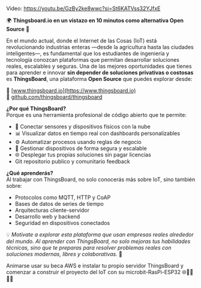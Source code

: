 
# 
Video: https://youtu.be/GzBy2ke8wwc?si=St6KATVss32YJfxE

🌍 **Thingsboard.io en un vistazo en 10 minutos como alternativa Open Source** 🚀

En el mundo actual, donde el Internet de las Cosas (IoT) está revolucionando industrias enteras —desde la agricultura hasta las ciudades inteligentes—, es fundamental que los estudiantes de ingeniería y tecnología conozcan plataformas que permitan desarrollar soluciones reales, escalables y seguras. Una de las mejores oportunidades que tienes para aprender e innovar **sin depender de soluciones privativas o costosas** es **ThingsBoard**, una plataforma **Open Source** que puedes explorar desde:

🔗 [www.thingsboard.io](https://www.thingsboard.io)  
🔧 [github.com/thingsboard/thingsboard](https://github.com/thingsboard/thingsboard)

**¿Por qué ThingsBoard?**  
Porque es una herramienta profesional de código abierto que te permite:

- 📶 Conectar sensores y dispositivos físicos con la nube  
- 📊 Visualizar datos en tiempo real con dashboards personalizables  
- ⚙️ Automatizar procesos usando reglas de negocio  
- 🔐 Gestionar dispositivos de forma segura y escalable  
- 🌐 Desplegar tus propias soluciones sin pagar licencias
- Git repositorio publico y comunitario feedback

**¿Qué aprenderás?**  
Al trabajar con ThingsBoard, no solo conocerás más sobre IoT, sino también sobre:

- Protocolos como MQTT, HTTP y CoAP  
- Bases de datos de series de tiempo  
- Arquitecturas cliente-servidor  
- Desarrollo web y backend  
- Seguridad en dispositivos conectados

💡 *Motívate a explorar esta plataforma que usan empresas reales alrededor del mundo. Al aprender con ThingsBoard, no solo mejoras tus habilidades técnicas, sino que te preparas para resolver problemas reales con soluciones modernas, libres y colaborativas.* 🌱

Animarse usar su beca AWS e instalar tu propio servidor ThingsBoard y comenzar a construir el proyecto del IoT con su microbit-RasPi-ESP32 🌐👨‍💻👩‍💻




